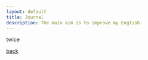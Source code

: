 ```yaml
---
layout: default
title: Journal
description: The main aim is to improve my English.
---
```


twice

[back](./)

